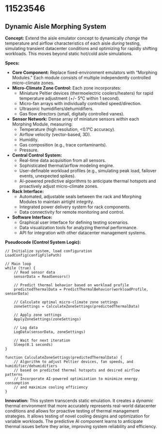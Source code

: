 # 11523546

## Dynamic Aisle Morphing System

**Concept:** Extend the aisle emulator concept to dynamically *change* the temperature and airflow characteristics of each aisle *during* testing, simulating transient datacenter conditions and optimizing for rapidly shifting workloads. This moves beyond static hot/cold aisle simulations.

**Specs:**

*   **Core Component:** Replace fixed-environment emulators with “Morphing Modules.” Each module consists of multiple independently controlled micro-climate zones.
*   **Micro-Climate Zone Control:** Each zone incorporates:
    *   Miniature Peltier devices (thermoelectric coolers/heaters) for rapid temperature adjustment (+/- 5°C within 1 second).
    *   Micro-fan arrays with individually controlled speed/direction.
    *   Ultrasonic humidifiers/dehumidifiers.
    *   Gas flow directors (small, digitally controlled vanes).
*   **Sensor Network:** Dense array of miniature sensors *within* each Morphing Module, measuring:
    *   Temperature (high resolution, <0.1°C accuracy).
    *   Airflow velocity (vector-based, 3D).
    *   Humidity.
    *   Gas composition (e.g., trace contaminants).
    *   Pressure.
*   **Central Control System:**
    *   Real-time data acquisition from all sensors.
    *   Sophisticated thermal/airflow modeling engine.
    *   User-definable workload profiles (e.g., simulating peak load, failover events, unexpected spikes).
    *   AI-powered predictive algorithms to anticipate thermal hotspots and proactively adjust micro-climate zones.
*   **Rack Interface:**
    *   Automated, adjustable seals between the rack and Morphing Modules to maintain airtight integrity.
    *   Integrated power delivery system for rack components.
    *   Data connectivity for remote monitoring and control.
*   **Software Interface:**
    *   Graphical user interface for defining testing scenarios.
    *   Data visualization tools for analyzing thermal performance.
    *   API for integration with other datacenter management systems.

**Pseudocode (Control System Logic):**

```
// Initialize system, load configuration
LoadConfig(configFilePath)

// Main loop
while (true) {
    // Read sensor data
    sensorData = ReadSensors()

    // Predict thermal behavior based on workload profile
    predictedThermalData = PredictThermalBehavior(workloadProfile, sensorData)

    // Calculate optimal micro-climate zone settings
    zoneSettings = CalculateZoneSettings(predictedThermalData)

    // Apply zone settings
    ApplyZoneSettings(zoneSettings)

    // Log data
    LogData(sensorData, zoneSettings)

    // Wait for next iteration
    Sleep(0.1 seconds)
}

function CalculateZoneSettings(predictedThermalData) {
    // Algorithm to adjust Peltier devices, fan speeds, and humidifier/dehumidifiers
    // based on predicted thermal hotspots and desired airflow patterns
    // Incorporate AI-powered optimization to minimize energy consumption
    // and maximize cooling efficiency
}

```

**Innovation:** This system transcends static emulation. It creates a *dynamic* thermal environment that more accurately represents real-world datacenter conditions and allows for proactive testing of thermal management strategies. It allows testing of novel cooling designs and optimization for variable workloads. The predictive AI component learns to anticipate thermal issues before they arise, improving system reliability and efficiency.